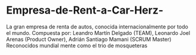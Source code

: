 # Empresa-de-Rent-a-Car-Herz-
La gran empresa de renta de autos, conocida internacionalmente por todo el mundo.
Compuesta por: Leandro Martín Delgado (TEAM), Leonardo Joel Arenas (Product Owner), Adrián Santiago Mamani (SCRUM Master) Reconocidos mundial mente como el trio de mosqueteras
